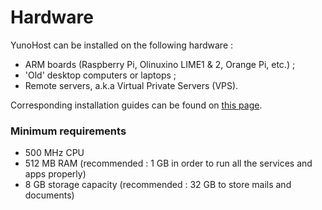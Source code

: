 # Hardware

YunoHost can be installed on the following hardware :
- ARM boards (Raspberry Pi, Olinuxino LIME1 & 2, Orange Pi, etc.) ;
- 'Old' desktop computers or laptops ;
- Remote servers, a.k.a Virtual Private Servers (VPS).

Corresponding installation guides can be found on [this page](/install).

### Minimum requirements

* 500 MHz CPU
* 512 MB RAM (recommended : 1 GB in order to run all the services and apps properly)
* 8 GB storage capacity (recommended : 32 GB to store mails and documents)
